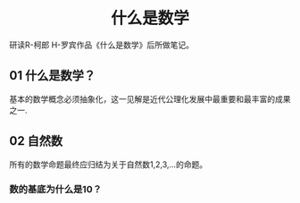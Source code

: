 <h1 align = "center">什么是数学</h1>

研读R-柯郎 H-罗宾作品《什么是数学》后所做笔记。



## 01 什么是数学？

基本的数学概念必须抽象化，这一见解是近代公理化发展中最重要和最丰富的成果之一.

## 02 自然数

所有的数学命题最终应归结为关于自然数1,2,3,...的命题。

### 数的基底为什么是10？



